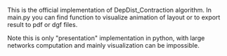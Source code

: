 This is the official implementation of DepDist_Contraction algorithm.
In main.py you can find function to visualize animation of layout or to export result to pdf or dgf files.

Note this is only "presentation" implementation in python, with large networks computation and mainly visualization
can be impossible.